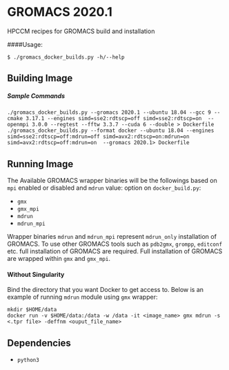 # GROMACS 2020.1
HPCCM recipes for GROMACS build and installation

####Usage:

    $ ./gromacs_docker_builds.py -h/--help

## Building Image
##### Sample Commands
    ./gromacs_docker_builds.py --gromacs 2020.1 --ubuntu 18.04 --gcc 9 --cmake 3.17.1 --engines simd=sse2:rdtscp=off simd=sse2:rdtscp=on  --openmpi 3.0.0 --regtest --fftw 3.3.7 --cuda 6 --double > Dockerfile
    ./gromacs_docker_builds.py --format docker --ubuntu 18.04 --engines simd=sse2:rdtscp=off:mdrun=off simd=avx2:rdtscp=on:mdrun=on simd=avx2:rdtscp=off:mdrun=on  --gromacs 2020.1> Dockerfile


## Running Image
The Available GROMACS wrapper binaries will be the followings based on `mpi` enabled or disabled and `mdrun` value:
option on `docker_build.py`:

* `gmx`
* `gmx_mpi`
* `mdrun`
* `mdrun_mpi`

Wrapper binaries `mdrun` and `mdrun_mpi` represent `mdrun_only` installation of GROMACS.
To use other GROMACS tools such as `pdb2gmx`, `grompp`, `editconf` etc. full installation
of GROMACS are required. Full installation of GROMACS are wrapped within `gmx` and `gmx_mpi`.


#### Without Singularity

Bind the directory that you want Docker to get access to. Below is an example of running `mdrun` module using `gmx` wrapper:

    mkdir $HOME/data
    docker run -v $HOME/data:/data -w /data -it <image_name> gmx mdrun -s <.tpr file> -deffnm <ouput_file_name>


## Dependencies

* `python3`
